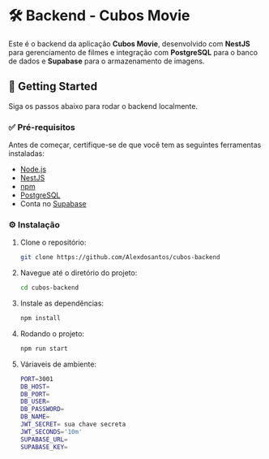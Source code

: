 # 🛠️ Backend - Cubos Movie

Este é o backend da aplicação **Cubos Movie**, desenvolvido com **NestJS** para gerenciamento de filmes e integração com **PostgreSQL** para o banco de dados e **Supabase** para o armazenamento de imagens.

## 🚀 Getting Started

Siga os passos abaixo para rodar o backend localmente.

### ✅ Pré-requisitos

Antes de começar, certifique-se de que você tem as seguintes ferramentas instaladas:

- [Node.js](https://nodejs.org/)
- [NestJS](https://nestjs.com/)
- [npm](https://www.npmjs.com/)
- [PostgreSQL](https://www.postgresql.org/)
- Conta no [Supabase](https://supabase.io/)

### ⚙️ Instalação

1. Clone o repositório:

   ```bash
   git clone https://github.com/Alexdosantos/cubos-backend

   ```

2. Navegue até o diretório do projeto:

   ```bash
   cd cubos-backend

   ```

3. Instale as dependências:

   ```bash
   npm install

   ```

4. Rodando o projeto:

   ```bash
   npm run start

   ```

5. Váriaveis de ambiente:

   ```bash
   PORT=3001
   DB_HOST=
   DB_PORT=
   DB_USER=
   DB_PASSWORD=
   DB_NAME=
   JWT_SECRET= sua chave secreta
   JWT_SECONDS='10m'
   SUPABASE_URL=
   SUPABASE_KEY=
  
   ```

